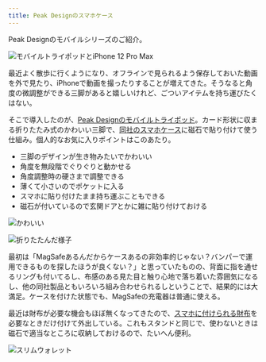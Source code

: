 ```yaml
---
title: Peak Designのスマホケース
---
```

Peak Designのモバイルシリーズのご紹介。

![](https://lh3.googleusercontent.com/aCG3MsirFRi9Ezb_ODEsmdwLTvulJN_nq4BlOAXko5CdaKSbg_HLkaD0NLgR4ebHwylYD1HY1K-EA83jL5ncbshwMNHsqC1Oy_GZq0BB-GcyWGNioxhttJGJrExd3tzmg0cnBTWWz23TbGCy6V2_MQ "モバイルトライポッドとiPhone 12 Pro Max")

最近よく散歩に行くようになり、オフラインで見られるよう保存しておいた動画を外で見たり、iPhoneで動画を撮ったりすることが増えてきた。そうなると角度の微調整ができる三脚があると嬉しいけれど、ごついアイテムを持ち運びたくはない。

そこで導入したのが、[Peak Designのモバイルトライポッド](https://www.amazon.co.jp/dp/B09FRZPLL3)。カード形状に収まる折りたたみ式のかわいい三脚で、[同社のスマホケース](https://www.amazon.co.jp/dp/B09FP3HP7Z?)に磁石で貼り付けて使う仕組み。個人的なお気に入りポイントはこのあたり。

*   三脚のデザインが生き物みたいでかわいい
*   角度を無段階でぐりぐりと動かせる
*   角度調整時の硬さまで調整できる
*   薄くて小さいのでポケットに入る
*   スマホに貼り付けたまま持ち運ぶこともできる
*   磁石が付いているので玄関ドアとかに雑に貼り付けておける

![](https://lh4.googleusercontent.com/o0eoWzlkO-zVLWJY6ypVPDfbHCWaVdzHdS2tnA968sU6yPWWCgMCbwsBGpOyCRV2yHTHruoR2NgZKYAI7P5lQdR94kr10gLE7uION_4vwt5hinbS0FHNKHaKCzmom66rDHE5d3df4Vx3fYlCJQjhIA "かわいい")

![](https://lh3.googleusercontent.com/fSyBOzG84T2f1hZVGiCISUOkK-HIwS3__uKvSc2antZswz7uzwRw9cDFhOmMlBTfKuL_s8LRTFoxjEYFyl9Tna9UwEpHB-DM3cEzha9m-m-Np9IOZHEelA_-AF0Fu5TscskaUio9Qm3c5WWaJni5Wg "折りたたんだ様子")

最初は「MagSafeあるんだからケースあるの非効率的じゃない？バンパーで運用できるものを探したほうが良くない？」と思っていたものの、背面に指を通せるリングも付いてるし、布感のある見た目と触り心地で落ち着いた雰囲気になるし、他の同社製品ともいろいろ組み合わせられるしということで、結果的には大満足。ケースを付けた状態でも、MagSafeの充電器は普通に使える。

最近は財布が必要な機会もほぼ無くなってきたので、[スマホに付けられる財布](https://www.amazon.co.jp/dp/B09FSGW671)を必要なときだけ付けて外出している。これもスタンドと同じで、使わないときは磁石で適当なところに収納しておけるので、たいへん便利。

![](https://lh5.googleusercontent.com/BPa0WswgykCD5n_Sg0ly2SLNkhPhwPa-qNoqvit5kb3rcgc-LhhzpNPgBuQaXG3mNT4TpcttTaBG50bCRFYs8gsBgLPbjyPJ3fE-rSsh88VRN5mRWIUldPrGgJPq5AECzpgldl6Rqr4Uz4NXtk973Q "スリムウォレット")
